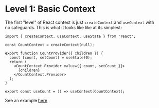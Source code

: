 # Level 1: Basic Context

The first "level" of React context is just `createContext` and `useContext` with no
safeguards. This is what it looks like like at its simplest:

```tsx
import { createContext, useContext, useState } from 'react';

const CountContext = createContext(null);

export function CountProvider({ children }) {
  const [count, setCount] = useState(0);
  return (
    <CountContext.Provider value={{ count, setCount }}>
      {children}
    </CountContext.Provider>
  );
}

export const useCount = () => useContext(CountContext);
```

See an example [here](/context/basic-context)